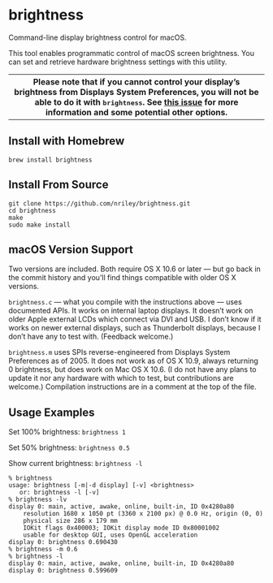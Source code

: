 brightness
==========

Command-line display brightness control for macOS.

This tool enables programmatic control of macOS screen brightness. You can set and retrieve hardware brightness settings with this utility.

<table><tr><th>
	Please note that if you cannot control your display’s brightness from Displays System Preferences, you will not be able to do it with <tt>brightness</tt>. See <a href="https://github.com/nriley/brightness/issues/11">this issue</a> for more information and some potential other options.
</th></tr></table>

Install with Homebrew
--------------------

```brew install brightness```

Install From Source
------------------

```shell
git clone https://github.com/nriley/brightness.git
cd brightness
make
sudo make install
```

macOS Version Support
---------------------

Two versions are included.  Both require OS X 10.6 or later — but go back in the commit history and you’ll find things compatible with older OS X versions.

`brightness.c` — what you compile with the instructions above — uses documented APIs.  It works on internal laptop displays.  It doesn’t work on older Apple external LCDs which connect via DVI and USB.  I don’t know if it works on newer external displays, such as Thunderbolt displays, because I don’t have any to test with.  (Feedback welcome.)

`brightness.m` uses SPIs reverse-engineered from Displays System Preferences as of 2005.  It does not work as of OS X 10.9, always returning 0 brightness, but does work on Mac OS X 10.6.  (I do not have any plans to update it nor any hardware with which to test, but contributions are welcome.)  Compilation instructions are in a comment at the top of the file.

Usage Examples
-------

Set 100% brightness: ```brightness 1```

Set 50% brightness: ```brightness 0.5```

Show current brightness: ```brightness -l```

````
% brightness
usage: brightness [-m|-d display] [-v] <brightness>
   or: brightness -l [-v]
% brightness -lv
display 0: main, active, awake, online, built-in, ID 0x4280a80
	resolution 1680 x 1050 pt (3360 x 2100 px) @ 0.0 Hz, origin (0, 0)
	physical size 286 x 179 mm
	IOKit flags 0x400003; IOKit display mode ID 0x80001002
	usable for desktop GUI, uses OpenGL acceleration
display 0: brightness 0.690430
% brightness -m 0.6
% brightness -l    
display 0: main, active, awake, online, built-in, ID 0x4280a80
display 0: brightness 0.599609
````

